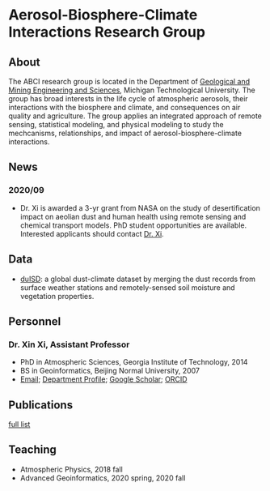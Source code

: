 # Aerosol-Biosphere-Climate Interactions Research Group

## About
The ABCI research group is located in the Department of [Geological and Mining Engineering and Sciences](https://www.mtu.edu/geo/), Michigan Technological University. The group has broad interests in the life cycle of atmospheric aerosols, their interactions with the biosphere and climate, and consequences on air quality and agriculture. The group applies an integrated approach of remote sensing, statistical modeling, and physical modeling to study the mechcanisms, relationships, and impact of aerosol-biosphere-climate interactions.

## News
### 2020/09
- Dr. Xi is awarded a 3-yr grant from NASA on the study of desertification impact on aeolian dust and human health using remote sensing and chemical transport models. PhD student opportunities are available. Interested applicants should contact [Dr. Xi](mailto:xinxi@mtu.edu).

## Data
- [duISD](http://dx.doi.org/10.17632/399fd6jzm4.1): a global dust-climate dataset by merging the dust records from surface weather stations and remotely-sensed soil moisture and vegetation properties.

## Personnel
### Dr. Xin Xi, Assistant Professor
- PhD in Atmospheric Sciences, Georgia Institute of Technology, 2014
- BS in Geoinformatics, Beijing Normal University, 2007
- [Email](mailto:xinxi@mtu.edu); [Department Profile](https://www.mtu.edu/geo/department/faculty/xi-xin/); [Google Scholar](https://scholar.google.com/citations?user=_NHQ-9MAAAAJ&hl=en); [ORCID](https://orcid.org/0000-0003-3804-2735)

## Publications
[full list](\https://scholar.google.com/citations?user=_NHQ-9MAAAAJ&hl=en)

## Teaching
- Atmospheric Physics, 2018 fall
- Advanced Geoinformatics, 2020 spring, 2020 fall



